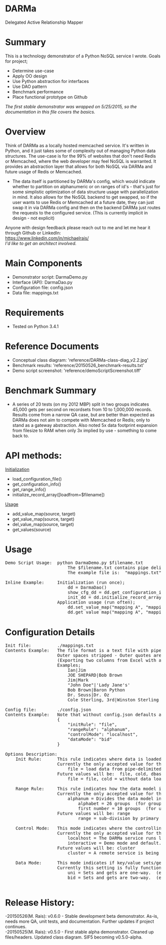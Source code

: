 # DARMa
Delegated
 Active
  Relationship
    Mapper

# Summary
This is a technology demonstrator of a Python NoSQL service I wrote.  Goals for project;
<ul>
<li>Determine use-case
<li>Apply OO design
<li>Use Python abstraction for interfaces
<li>Use DAO pattern
<li>Benchmark performance
<li>Place functional prototype on Github
</ul>
<i>The first stable demonstrator was wrapped on 5/25/2015, so the documentation in this file covers the basics.</i>

# Overview
Think of DARMa as a locally hosted memcached service.   It's written in Python, and it just takes some of complexity out of managing Python data structures.   The use-case is for the 99% of websites that don't need Redis or Memcached, where the web developer may feel NoSQL is warranted.   It provides an abstraction layer that allows for both NoSQL via DARMa and future usage of Redis or Memcached.
<ul>
<li>The data itself is partitioned by DARMa's config, which would indicate whether to partition on alphanumeric or on ranges of id's - that's just for some simplistic optimization of data structure usage with parallelization in mind.   It also allows for the NoSQL backend to get swapped, so if the user wants to use Redis or Memcached at a future date, they can just swap it in via DARMa config and then on the backend DARMa just routes the requests to the configured service.   (This is currently implicit in design - not explicit)
</ul>

Anyone with design feedback please reach out to me and let me hear it through Github or LinkedIn:<br>
        https://www.linkedin.com/in/michaelrais/
<br><i>I'd like to get an architect involved.</i>

# Main Components
<ul>
<li>Demonstrator script:  DarmaDemo.py
<li>Interface (API): DarmaDao.py
<li>Configuration file: config.json
<li>Data file: mappings.txt
</ul>

# Requirements
<ul>
<li> Tested on Python 3.4.1
</ul>

# Reference Documents
<ul>
<li>Conceptual class diagram:  'reference/DARMa-class-diag_v2.2.jpg'
<li>Benchmark results:  'reference/20150526_benchmark-results.txt'
<li>Demo script screenshot:  'reference/demoScriptScreenshot.tiff'
</ul>

# Benchmark Summary
<ul>
<li>A series of 20 tests (on my 2012 MBP) split in two groups indicates 45,000 gets per second on recordsets from 10 to 1,000,000 records.  Results come from a narrow QA case, but are better than expected as DARMa does not aim to compete with Memcached or Redis; only to stand as a gateway abstraction.  Also noted 5x data footprint expansion from filesize to RAM when only 3x implied by use - something to come back to.
</ul>

# API methods:
<u>Initialization</u>
<ul>
<li>load_configuration_file()
<li>get_configuration_info()
<li>get_range_info()
<li>initialize_record_array([loadfrom=$filename])
</ul>
<u>Usage</u>
<ul>
<li>add_value_map(source, target)
<li>get_value_map(source, target)
<li>del_value_map(source, target)
<li>get_values(source)
</ul>

# Usage
<pre>
Demo Script Usage:  python DarmaDemo.py $filename.txt
                        The $filename.txt contains pipe delimited mapping pairs to be loaded on start-up.
                        The example file is:  "mappings.txt"

Inline Example:     Initialization (run once);
                        dd = DarmaDao()
                        show_cfg_dd = dd.get_configuration_info()
                        init_dd = dd.initialize_record_array()
                    Application usage (run often);
                        dd.set_value_map("mapping A", "mapping B")
                        dd.get_value_map("mapping A", "mapping B")
</pre>

# Configuration Details
<pre>
Init file:          ./mappings.txt
Contents Example:   The file format is a text file with pipe delimited mapping pairs.  
                    Outer spaces stripped - Outer quotes are ignored - Inner quotes/apostrophes preserved.
                    (Exporting two columns from Excel with a pipe delimiter is one way to build your own file.)
                    Examples;
                        Ian|Jim
                        JOE SHEPARD|Bob Brown
                        Jim|Mark
                        "John Doe"|'Lady Jane's'
                        Bob Brown|Baron Python
                        Dr. Seuss|Dr. Oz
                        Cole Sterling, 3rd|Winston Sterling

Config file:        ./config.json
Contents Example:   Note that without config.json defaults are used, and controlMode is "interactive"
                    {
                        "initRule": "file",
                        "rangeRule": "alphanum",
                        "controlMode": "localhost",
                        "dataMode": "bid"
                    }

Options Description:
    Init Rule:      This rule indicates where data is loaded from on initialization.
                    Currently the only accepted value for the demonstrator is: file
                        file = load data from pipe-delimited text file.
                    Future values will be:  file, cold, dbase
                        file = file, cold = without data load, dbase = database, api = api

    Range Rule:     This rule indicates how the data model is sub-divided.
                    Currently the only accepted value for the demonstrator is: alphanum
                        alphanum = Divides the data model into 36 objects, by both;
                            alphabet = 26 groups  (for grouping by alpha)
                            first number = 10 groups  (for unordered primary keys)
                    Future values will be: range
                            range = sub-division by primary key ranges

    Control Mode:   This mode indicates where the controlling NoSQL abstraction layer is running.
                    Currently the only accepted value for the demonstrator is: "localhost" or "interactive".
                        localhost = The DARMa service runs locally and data managed locally after start-up
                        interactive = Demo mode and default.  Not for production.  The DARMa service runs locally in interactive demo mode.
                    Future values will be: cluster
                        cluster = A remote service is being used to manage data after start-up.  Could be anything that gets plugged in.

    Data Mode:      This mode indicates if key/value sets/gets are unidirectional or bi-directional.
                    Currently this setting is fully functional.
                        uni = Sets and gets are one-way.  (e.g. loading a map of "Ian Frei | Joe Yup" only matches "Ian Frei | Joe Yup", but not "Joe Yup | Ian Frei")
                        bid = Sets and gets are two-way.  (e.g. loading a map of "Ian|Joe" matches either "Ian|Joe" or "Joe|Ian")

</pre>

# Release History: 
   -20150526(M. Rais):  v0.6.0 - Stable development beta demonstrator.  As-is, needs more QA, unit tests, and documentation.  Further updates if project continues.<br>
   -20150525(M. Rais):  v0.5.0 - First stable alpha demonstrator. Cleaned up files/headers. Updated class diagram.  SIF5 becoming v0.5.0-alpha.  
